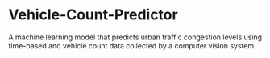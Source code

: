 # Vehicle-Count-Predictor
A machine learning model that predicts urban traffic congestion levels using time-based and vehicle count data collected by a computer vision system.
